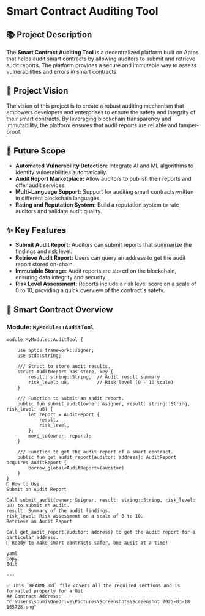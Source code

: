 # Smart Contract Auditing Tool

## 📚 Project Description
The **Smart Contract Auditing Tool** is a decentralized platform built on Aptos that helps audit smart contracts by allowing auditors to submit and retrieve audit reports. The platform provides a secure and immutable way to assess vulnerabilities and errors in smart contracts.

## 🚀 Project Vision
The vision of this project is to create a robust auditing mechanism that empowers developers and enterprises to ensure the safety and integrity of their smart contracts. By leveraging blockchain transparency and immutability, the platform ensures that audit reports are reliable and tamper-proof.

## 🔮 Future Scope
- **Automated Vulnerability Detection:** Integrate AI and ML algorithms to identify vulnerabilities automatically.
- **Audit Report Marketplace:** Allow auditors to publish their reports and offer audit services.
- **Multi-Language Support:** Support for auditing smart contracts written in different blockchain languages.
- **Rating and Reputation System:** Build a reputation system to rate auditors and validate audit quality.

## ✨ Key Features
- **Submit Audit Report:** Auditors can submit reports that summarize the findings and risk level.
- **Retrieve Audit Report:** Users can query an address to get the audit report stored on-chain.
- **Immutable Storage:** Audit reports are stored on the blockchain, ensuring data integrity and security.
- **Risk Level Assessment:** Reports include a risk level score on a scale of 0 to 10, providing a quick overview of the contract's safety.

## 📄 Smart Contract Overview

### Module: `MyModule::AuditTool`
```move
module MyModule::AuditTool {

    use aptos_framework::signer;
    use std::string;

    /// Struct to store audit results.
    struct AuditReport has store, key {
        result: string::String,  // Audit result summary
        risk_level: u8,          // Risk level (0 - 10 scale)
    }

    /// Function to submit an audit report.
    public fun submit_audit(owner: &signer, result: string::String, risk_level: u8) {
        let report = AuditReport {
            result,
            risk_level,
        };
        move_to(owner, report);
    }

    /// Function to get the audit report of a smart contract.
    public fun get_audit_report(auditor: address): AuditReport acquires AuditReport {
        borrow_global<AuditReport>(auditor)
    }
}
📝 How to Use
Submit an Audit Report

Call submit_audit(owner: &signer, result: string::String, risk_level: u8) to submit an audit.
result: Summary of the audit findings.
risk_level: Risk assessment on a scale of 0 to 10.
Retrieve an Audit Report

Call get_audit_report(auditor: address) to get the audit report for a particular address.
🎯 Ready to make smart contracts safer, one audit at a time!

yaml
Copy
Edit

---

✅ This `README.md` file covers all the required sections and is formatted properly for a Git
## Contract Address:
"C:\Users\soumi\OneDrive\Pictures\Screenshots\Screenshot 2025-03-18 165728.png"
